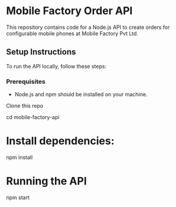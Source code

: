 # Mobile Factory Order API

This repository contains code for a Node.js API to create orders for configurable mobile phones at Mobile Factory Pvt Ltd.

## Setup Instructions

To run the API locally, follow these steps:

### Prerequisites

- Node.js and npm should be installed on your machine.

Clone this repo


cd mobile-factory-api

# Install dependencies:

npm install

# Running the API

npm start
